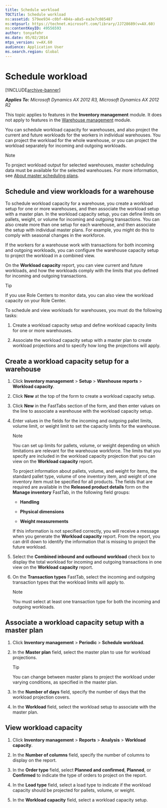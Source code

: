 ```yaml
---
title: Schedule workload
TOCTitle: Schedule workload
ms:assetid: 579ee934-c0bf-404a-a8a5-ea3e7c085487
ms:mtpsurl: https://technet.microsoft.com/library/JJ728689(v=AX.60)
ms:contentKeyID: 49556593
author: tonyafehr
ms.date: 05/02/2014
mtps_version: v=AX.60
audience: Application User
ms.search.region: Global
---
```


# Schedule workload 


[!INCLUDE[archive-banner](includes/archive-banner.md)]


_**Applies To:** Microsoft Dynamics AX 2012 R3, Microsoft Dynamics AX 2012 R2_

This topic applies to features in the **Inventory management** module. It does not apply to features in the [Warehouse management](warehouse-management.md) module.

You can schedule workload capacity for warehouses, and also project the current and future workloads for the workers in individual warehouses. You can project the workload for the whole warehouse, or you can project the workload separately for incoming and outgoing workloads.


> [!NOTE]
> <P>To project workload output for selected warehouses, master scheduling data must be available for the selected warehouses. For more information, see <A href="about-master-scheduling-plans.md">About master scheduling plans</A>.</P>



## Schedule and view workloads for a warehouse

To schedule workload capacity for a warehouse, you create a workload setup for one or more warehouses, and then associate the workload setup with a master plan. In the workload capacity setup, you can define limits on pallets, weight, or volume for incoming and outgoing transactions. You can also create more than one setup for each warehouse, and then associate the setup with individual master plans. For example, you might do this to comply with seasonal changes in the workforce.

If the workers for a warehouse work with transactions for both incoming and outgoing workloads, you can configure the warehouse capacity setup to project the workload in a combined view.

On the **Workload capacity** report, you can view current and future workloads, and how the workloads comply with the limits that you defined for incoming and outgoing transactions.


> [!TIP]
> <P>If you use Role Centers to monitor data, you can also view the workload capacity on your Role Center.</P>



To schedule and view workloads for warehouses, you must do the following tasks:

1.  Create a workload capacity setup and define workload capacity limits for one or more warehouses.

2.  Associate the workload capacity setup with a master plan to create workload projections and to specify how long the projections will apply.

## Create a workload capacity setup for a warehouse

1.  Click **Inventory management** \> **Setup** \> **Warehouse reports** \> **Workload capacity**.

2.  Click **New** at the top of the form to create a workload capacity setup.

3.  Click **New** in the FastTabs section of the form, and then enter values on the line to associate a warehouse with the workload capacity setup.

4.  Enter values in the fields for the incoming and outgoing pallet limits, volume limit, or weight limit to set the capacity limits for the warehouse.
    

    > [!NOTE]
    > <P>You can set up limits for pallets, volume, or weight depending on which limitations are relevant for the warehouse workforce. The limits that you specify are included in the workload capacity projection that you can view on the <STRONG>Workload capacity</STRONG> report.</P>
    > <P>To project information about pallets, volume, and weight for items, the standard pallet type, volume of one inventory item, and weight of one inventory item must be specified for all products. The fields that are required are available in the <STRONG>Released product details</STRONG> form on the <STRONG>Manage inventory</STRONG> FastTab, in the following field groups:</P>
    > <UL>
    > <LI>
    > <P><STRONG>Handling</STRONG></P>
    > <LI>
    > <P><STRONG>Physical dimensions</STRONG></P>
    > <LI>
    > <P><STRONG>Weight measurements</STRONG></P></LI></UL>
    > <P>If this information is not specified correctly, you will receive a message when you generate the <STRONG>Workload capacity</STRONG> report. From the report, you can drill down to identify the information that is missing to project the future workload.</P>



5.  Select the **Combined inbound and outbound workload** check box to display the total workload for incoming and outgoing transactions in one view on the **Workload capacity** report.

6.  On the **Transaction types** FastTab, select the incoming and outgoing transaction types that the workload limits will apply to.
    

    > [!NOTE]
    > <P>You must select at least one transaction type for both the incoming and outgoing workloads.</P>



## Associate a workload capacity setup with a master plan

1.  Click **Inventory management** \> **Periodic** \> **Schedule workload**.

2.  In the **Master plan** field, select the master plan to use for workload projections.
    

    > [!TIP]
    > <P>You can change between master plans to project the workload under varying conditions, as specified in the master plan.</P>



3.  In the **Number of days** field, specify the number of days that the workload projection covers.

4.  In the **Workload** field, select the workload setup to associate with the master plan.

## View workload capacity

1.  Click **Inventory management** \> **Reports** \> **Analysis** \> **Workload capacity**.

2.  In the **Number of columns** field, specify the number of columns to display on the report.

3.  In the **Order type** field, select **Planned and confirmed**, **Planned**, or **Confirmed** to indicate the type of orders to project on the report.

4.  In the **Load type** field, select a load type to indicate if the workload capacity should be projected for pallets, volume, or weight.

5.  In the **Workload capacity** field, select a workload capacity setup.

  


